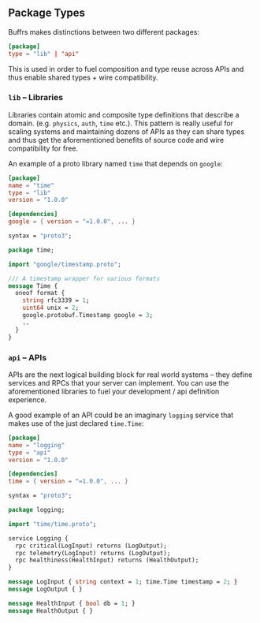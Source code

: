 ## Package Types

Buffrs makes distinctions between two different packages:

```toml
[package]
type = "lib" | "api"
```

This is used in order to fuel composition and type reuse across APIs and thus
enable shared types + wire compatibility.

### `lib` – Libraries

Libraries contain atomic and composite type definitions that describe a domain.
(e.g. `physics`, `auth`, `time` etc.). This pattern is really useful for
scaling systems and maintaining dozens of APIs as they can share types and thus
get the aforementioned benefits of source code and wire compatibility for free.

An example of a proto library named `time` that depends on `google`:

```toml
[package]
name = "time"
type = "lib"
version = "1.0.0"

[dependencies]
google = { version = "=1.0.0", ... }
```

```proto
syntax = "proto3";

package time;

import "google/timestamp.proto";

/// A timestamp wrapper for various formats
message Time {
  oneof format {
    string rfc3339 = 1;
    uint64 unix = 2;
    google.protobuf.Timestamp google = 3;
    ..
  }
}
```

### `api` – APIs

APIs are the next logical building block for real world systems – they define
services and RPCs that your server can implement. You can use the
aforementioned libraries to fuel your development / api definition experience.

A good example of an API could be an imaginary `logging` service that makes use
of the just declared `time.Time`:

```toml
[package]
name = "logging"
type = "api"
version = "1.0.0"

[dependencies]
time = { version = "=1.0.0", ... }
```

```proto
syntax = "proto3";

package logging;

import "time/time.proto";

service Logging {
  rpc critical(LogInput) returns (LogOutput);
  rpc telemetry(LogInput) returns (LogOutput);
  rpc healthiness(HealthInput) returns (HealthOutput);
}

message LogInput { string context = 1; time.Time timestamp = 2; }
message LogOutput { }

message HealthInput { bool db = 1; }
message HealthOutput { }
```
